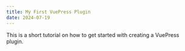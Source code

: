 ```yaml
---
title: My First VuePress Plugin
date: 2024-07-19
---
```


This is a short tutorial on how to get started with creating a VuePress plugin.
